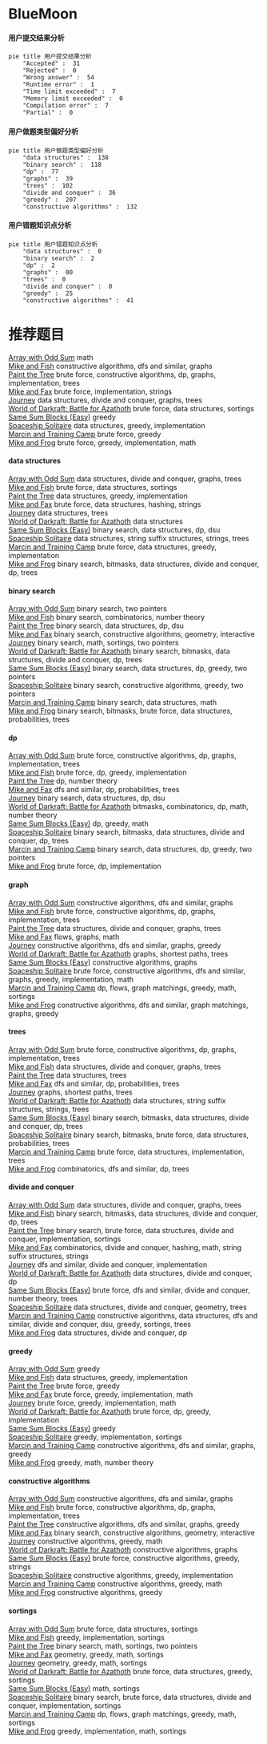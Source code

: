 # BlueMoon
<!-- tabs:start -->
#### **用户提交结果分析**

```mermaid
pie title 用户提交结果分析
    "Accepted" :  31
    "Rejected" :  0
    "Wrong answer" :  54
    "Runtime error" :  1
    "Time limit exceeded" :  7
    "Memory limit exceeded" :  0
    "Compilation error" :  7
    "Partial" :  0
```
#### **用户做题类型偏好分析**

```mermaid
pie title 用户做题类型偏好分析
    "data structures" :  138
    "binary search" :  118
    "dp" :  77
    "graphs" :  39
    "trees" :  102
    "divide and conquer" :  36
    "greedy" :  207
    "constructive algorithms" :  132
```
#### **用户错题知识点分析**

```mermaid
pie title 用户错题知识点分析
    "data structures" :  0
    "binary search" :  2
    "dp" :  2
    "graphs" :  00
    "trees" :  0
    "divide and conquer" :  0
    "greedy" :  25
    "constructive algorithms" :  41
```
<!-- tabs:end -->
# 推荐题目
[Array with Odd Sum](http://codeforces.com/problemset/problem/1296/A)		math		  
[Mike and Fish](http://codeforces.com/problemset/problem/547/D)		constructive algorithms,
                        dfs and similar,
                        graphs		  
[Paint the Tree](http://codeforces.com/problemset/problem/1244/D)		brute force,
                        constructive algorithms,
                        dp,
                        graphs,
                        implementation,
                        trees		  
[Mike and Fax](http://codeforces.com/problemset/problem/548/A)		brute force,
                        implementation,
                        strings		  
[Journey](http://codeforces.com/problemset/problem/1336/F)		data structures,
                        divide and conquer,
                        graphs,
                        trees		  
[World of Darkraft: Battle for Azathoth](https://codeforces.com/contest/1321/problem/E)		brute force,
                        data structures,
                        sortings		  
[Same Sum Blocks (Easy)](http://codeforces.com/problemset/problem/1141/F1)		greedy		  
[Spaceship Solitaire](http://codeforces.com/problemset/problem/1266/E)		data structures,
                        greedy,
                        implementation		  
[Marcin and Training Camp](https://codeforces.com/contest/1229/problem/A)		brute force,
                        greedy		  
[Mike and Frog](http://codeforces.com/problemset/problem/547/A)		brute force,
                        greedy,
                        implementation,
                        math		  
<!-- tabs:start -->
#### **data structures**
[Array with Odd Sum](http://codeforces.com/problemset/problem/1336/F)		data structures,
                        divide and conquer,
                        graphs,
                        trees		  
[Mike and Fish](https://codeforces.com/contest/1321/problem/E)		brute force,
                        data structures,
                        sortings		  
[Paint the Tree](http://codeforces.com/problemset/problem/1266/E)		data structures,
                        greedy,
                        implementation		  
[Mike and Fax](http://codeforces.com/problemset/problem/113/B)		brute force,
                        data structures,
                        hashing,
                        strings		  
[Journey](http://codeforces.com/problemset/problem/442/D)		data structures,
                        trees		  
[World of Darkraft: Battle for Azathoth](http://codeforces.com/problemset/problem/1044/F)		data structures		  
[Same Sum Blocks (Easy)](http://codeforces.com/problemset/problem/547/B)		binary search,
                        data structures,
                        dp,
                        dsu		  
[Spaceship Solitaire](http://codeforces.com/problemset/problem/547/E)		data structures,
                        string suffix structures,
                        strings,
                        trees		  
[Marcin and Training Camp](http://codeforces.com/problemset/problem/1495/E)		brute force,
                        data structures,
                        greedy,
                        implementation		  
[Mike and Frog](http://codeforces.com/problemset/problem/1446/C)		binary search,
                        bitmasks,
                        data structures,
                        divide and conquer,
                        dp,
                        trees		  
#### **binary search**
[Array with Odd Sum](http://codeforces.com/problemset/problem/1044/A)		binary search,
                        two pointers		  
[Mike and Fish](http://codeforces.com/problemset/problem/1285/F)		binary search,
                        combinatorics,
                        number theory		  
[Paint the Tree](http://codeforces.com/problemset/problem/547/B)		binary search,
                        data structures,
                        dp,
                        dsu		  
[Mike and Fax](https://codeforces.com/contest/1064/problem/E)		binary search,
                        constructive algorithms,
                        geometry,
                        interactive		  
[Journey](http://codeforces.com/problemset/problem/484/B)		binary search,
                        math,
                        sortings,
                        two pointers		  
[World of Darkraft: Battle for Azathoth](http://codeforces.com/problemset/problem/1446/C)		binary search,
                        bitmasks,
                        data structures,
                        divide and conquer,
                        dp,
                        trees		  
[Same Sum Blocks (Easy)](http://codeforces.com/problemset/problem/1492/C)		binary search,
                        data structures,
                        dp,
                        greedy,
                        two pointers		  
[Spaceship Solitaire](http://codeforces.com/problemset/problem/1463/D)		binary search,
                        constructive algorithms,
                        greedy,
                        two pointers		  
[Marcin and Training Camp](http://codeforces.com/problemset/problem/1490/G)		binary search,
                        data structures,
                        math		  
[Mike and Frog](http://codeforces.com/problemset/problem/1479/D)		binary search,
                        bitmasks,
                        brute force,
                        data structures,
                        probabilities,
                        trees		  
#### **dp**
[Array with Odd Sum](http://codeforces.com/problemset/problem/1244/D)		brute force,
                        constructive algorithms,
                        dp,
                        graphs,
                        implementation,
                        trees		  
[Mike and Fish](http://codeforces.com/problemset/problem/548/B)		brute force,
                        dp,
                        greedy,
                        implementation		  
[Paint the Tree](http://codeforces.com/problemset/problem/264/B)		dp,
                        number theory		  
[Mike and Fax](http://codeforces.com/problemset/problem/123/E)		dfs and similar,
                        dp,
                        probabilities,
                        trees		  
[Journey](http://codeforces.com/problemset/problem/547/B)		binary search,
                        data structures,
                        dp,
                        dsu		  
[World of Darkraft: Battle for Azathoth](http://codeforces.com/problemset/problem/547/C)		bitmasks,
                        combinatorics,
                        dp,
                        math,
                        number theory		  
[Same Sum Blocks (Easy)](http://codeforces.com/problemset/problem/1472/B)		dp,
                        greedy,
                        math		  
[Spaceship Solitaire](http://codeforces.com/problemset/problem/1446/C)		binary search,
                        bitmasks,
                        data structures,
                        divide and conquer,
                        dp,
                        trees		  
[Marcin and Training Camp](http://codeforces.com/problemset/problem/1492/C)		binary search,
                        data structures,
                        dp,
                        greedy,
                        two pointers		  
[Mike and Frog](https://codeforces.com/contest/1457/problem/C)		brute force,
                        dp,
                        implementation		  
#### **graph**
[Array with Odd Sum](http://codeforces.com/problemset/problem/547/D)		constructive algorithms,
                        dfs and similar,
                        graphs		  
[Mike and Fish](http://codeforces.com/problemset/problem/1244/D)		brute force,
                        constructive algorithms,
                        dp,
                        graphs,
                        implementation,
                        trees		  
[Paint the Tree](http://codeforces.com/problemset/problem/1336/F)		data structures,
                        divide and conquer,
                        graphs,
                        trees		  
[Mike and Fax](http://codeforces.com/problemset/problem/546/E)		flows,
                        graphs,
                        math		  
[Journey](http://codeforces.com/problemset/problem/549/B)		constructive algorithms,
                        dfs and similar,
                        graphs,
                        greedy		  
[World of Darkraft: Battle for Azathoth](http://codeforces.com/problemset/problem/1051/F)		graphs,
                        shortest paths,
                        trees		  
[Same Sum Blocks (Easy)](https://codeforces.com/contest/1496/problem/E)		constructive algorithms,
                        graphs		  
[Spaceship Solitaire](http://codeforces.com/problemset/problem/1487/C)		brute force,
                        constructive algorithms,
                        dfs and similar,
                        graphs,
                        greedy,
                        implementation,
                        math		  
[Marcin and Training Camp](http://codeforces.com/problemset/problem/1437/C)		dp,
                        flows,
                        graph matchings,
                        greedy,
                        math,
                        sortings		  
[Mike and Frog](http://codeforces.com/problemset/problem/1470/D)		constructive algorithms,
                        dfs and similar,
                        graph matchings,
                        graphs,
                        greedy		  
#### **trees**
[Array with Odd Sum](http://codeforces.com/problemset/problem/1244/D)		brute force,
                        constructive algorithms,
                        dp,
                        graphs,
                        implementation,
                        trees		  
[Mike and Fish](http://codeforces.com/problemset/problem/1336/F)		data structures,
                        divide and conquer,
                        graphs,
                        trees		  
[Paint the Tree](http://codeforces.com/problemset/problem/442/D)		data structures,
                        trees		  
[Mike and Fax](http://codeforces.com/problemset/problem/123/E)		dfs and similar,
                        dp,
                        probabilities,
                        trees		  
[Journey](http://codeforces.com/problemset/problem/1051/F)		graphs,
                        shortest paths,
                        trees		  
[World of Darkraft: Battle for Azathoth](http://codeforces.com/problemset/problem/547/E)		data structures,
                        string suffix structures,
                        strings,
                        trees		  
[Same Sum Blocks (Easy)](http://codeforces.com/problemset/problem/1446/C)		binary search,
                        bitmasks,
                        data structures,
                        divide and conquer,
                        dp,
                        trees		  
[Spaceship Solitaire](http://codeforces.com/problemset/problem/1479/D)		binary search,
                        bitmasks,
                        brute force,
                        data structures,
                        probabilities,
                        trees		  
[Marcin and Training Camp](http://codeforces.com/problemset/problem/1511/C)		brute force,
                        data structures,
                        implementation,
                        trees		  
[Mike and Frog](http://codeforces.com/problemset/problem/1499/F)		combinatorics,
                        dfs and similar,
                        dp,
                        trees		  
#### **divide and conquer**
[Array with Odd Sum](http://codeforces.com/problemset/problem/1336/F)		data structures,
                        divide and conquer,
                        graphs,
                        trees		  
[Mike and Fish](http://codeforces.com/problemset/problem/1446/C)		binary search,
                        bitmasks,
                        data structures,
                        divide and conquer,
                        dp,
                        trees		  
[Paint the Tree](http://codeforces.com/problemset/problem/1461/D)		binary search,
                        brute force,
                        data structures,
                        divide and conquer,
                        implementation,
                        sortings		  
[Mike and Fax](http://codeforces.com/problemset/problem/1466/G)		combinatorics,
                        divide and conquer,
                        hashing,
                        math,
                        string suffix structures,
                        strings		  
[Journey](http://codeforces.com/problemset/problem/1490/D)		dfs and similar,
                        divide and conquer,
                        implementation		  
[World of Darkraft: Battle for Azathoth](https://codeforces.com/contest/1483/problem/C)		data structures,
                        divide and conquer,
                        dp		  
[Same Sum Blocks (Easy)](http://codeforces.com/problemset/problem/1491/E)		brute force,
                        dfs and similar,
                        divide and conquer,
                        number theory,
                        trees		  
[Spaceship Solitaire](http://codeforces.com/problemset/problem/1303/G)		data structures,
                        divide and conquer,
                        geometry,
                        trees		  
[Marcin and Training Camp](http://codeforces.com/problemset/problem/1494/D)		constructive algorithms,
                        data structures,
                        dfs and similar,
                        divide and conquer,
                        dsu,
                        greedy,
                        sortings,
                        trees		  
[Mike and Frog](http://codeforces.com/problemset/problem/1482/E)		data structures,
                        divide and conquer,
                        dp		  
#### **greedy**
[Array with Odd Sum](http://codeforces.com/problemset/problem/1141/F1)		greedy		  
[Mike and Fish](http://codeforces.com/problemset/problem/1266/E)		data structures,
                        greedy,
                        implementation		  
[Paint the Tree](https://codeforces.com/contest/1229/problem/A)		brute force,
                        greedy		  
[Mike and Fax](http://codeforces.com/problemset/problem/547/A)		brute force,
                        greedy,
                        implementation,
                        math		  
[Journey](https://codeforces.com/contest/548/problem/C)		brute force,
                        greedy,
                        implementation,
                        math		  
[World of Darkraft: Battle for Azathoth](http://codeforces.com/problemset/problem/548/B)		brute force,
                        dp,
                        greedy,
                        implementation		  
[Same Sum Blocks (Easy)](http://codeforces.com/problemset/problem/316/A1)		greedy		  
[Spaceship Solitaire](http://codeforces.com/problemset/problem/1011/A)		greedy,
                        implementation,
                        sortings		  
[Marcin and Training Camp](http://codeforces.com/problemset/problem/549/B)		constructive algorithms,
                        dfs and similar,
                        graphs,
                        greedy		  
[Mike and Frog](http://codeforces.com/problemset/problem/1051/B)		greedy,
                        math,
                        number theory		  
#### **constructive algorithms**
[Array with Odd Sum](http://codeforces.com/problemset/problem/547/D)		constructive algorithms,
                        dfs and similar,
                        graphs		  
[Mike and Fish](http://codeforces.com/problemset/problem/1244/D)		brute force,
                        constructive algorithms,
                        dp,
                        graphs,
                        implementation,
                        trees		  
[Paint the Tree](http://codeforces.com/problemset/problem/549/B)		constructive algorithms,
                        dfs and similar,
                        graphs,
                        greedy		  
[Mike and Fax](https://codeforces.com/contest/1064/problem/E)		binary search,
                        constructive algorithms,
                        geometry,
                        interactive		  
[Journey](http://codeforces.com/problemset/problem/1497/B)		constructive algorithms,
                        greedy,
                        math		  
[World of Darkraft: Battle for Azathoth](https://codeforces.com/contest/1496/problem/E)		constructive algorithms,
                        graphs		  
[Same Sum Blocks (Easy)](http://codeforces.com/problemset/problem/1496/A)		brute force,
                        constructive algorithms,
                        greedy,
                        strings		  
[Spaceship Solitaire](http://codeforces.com/problemset/problem/1236/C)		constructive algorithms,
                        greedy,
                        implementation		  
[Marcin and Training Camp](http://codeforces.com/problemset/problem/1467/A)		constructive algorithms,
                        greedy,
                        math		  
[Mike and Frog](http://codeforces.com/problemset/problem/1493/A)		constructive algorithms,
                        greedy		  
#### **sortings**
[Array with Odd Sum](https://codeforces.com/contest/1321/problem/E)		brute force,
                        data structures,
                        sortings		  
[Mike and Fish](http://codeforces.com/problemset/problem/1011/A)		greedy,
                        implementation,
                        sortings		  
[Paint the Tree](http://codeforces.com/problemset/problem/484/B)		binary search,
                        math,
                        sortings,
                        two pointers		  
[Mike and Fax](https://codeforces.com/contest/1496/problem/C)		geometry,
                        greedy,
                        math,
                        sortings		  
[Journey](http://codeforces.com/problemset/problem/1495/A)		geometry,
                        greedy,
                        math,
                        sortings		  
[World of Darkraft: Battle for Azathoth](http://codeforces.com/problemset/problem/1497/A)		brute force,
                        data structures,
                        greedy,
                        sortings		  
[Same Sum Blocks (Easy)](http://codeforces.com/problemset/problem/1427/A)		math,
                        sortings		  
[Spaceship Solitaire](http://codeforces.com/problemset/problem/1461/D)		binary search,
                        brute force,
                        data structures,
                        divide and conquer,
                        implementation,
                        sortings		  
[Marcin and Training Camp](http://codeforces.com/problemset/problem/1437/C)		dp,
                        flows,
                        graph matchings,
                        greedy,
                        math,
                        sortings		  
[Mike and Frog](http://codeforces.com/problemset/problem/1473/A)		greedy,
                        implementation,
                        math,
                        sortings		  
<!-- tabs:end -->
